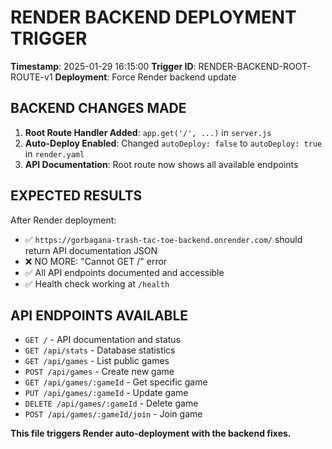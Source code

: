 # RENDER BACKEND DEPLOYMENT TRIGGER

**Timestamp**: 2025-01-29 16:15:00
**Trigger ID**: RENDER-BACKEND-ROOT-ROUTE-v1
**Deployment**: Force Render backend update

## BACKEND CHANGES MADE

1. **Root Route Handler Added**: `app.get('/', ...)` in `server.js`
2. **Auto-Deploy Enabled**: Changed `autoDeploy: false` to `autoDeploy: true` in `render.yaml`
3. **API Documentation**: Root route now shows all available endpoints

## EXPECTED RESULTS

After Render deployment:
- ✅ `https://gorbagana-trash-tac-toe-backend.onrender.com/` should return API documentation JSON
- ❌ NO MORE: "Cannot GET /" error
- ✅ All API endpoints documented and accessible
- ✅ Health check working at `/health`

## API ENDPOINTS AVAILABLE

- `GET /` - API documentation and status
- `GET /api/stats` - Database statistics
- `GET /api/games` - List public games
- `POST /api/games` - Create new game
- `GET /api/games/:gameId` - Get specific game
- `PUT /api/games/:gameId` - Update game
- `DELETE /api/games/:gameId` - Delete game
- `POST /api/games/:gameId/join` - Join game

**This file triggers Render auto-deployment with the backend fixes.** 